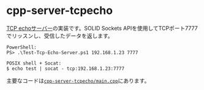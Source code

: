 # cpp-server-tcpecho

[TCP echoサーバー](https://ja.wikipedia.org/wiki/ECHO%E3%83%97%E3%83%AD%E3%83%88%E3%82%B3%E3%83%AB)の実装です。SOLID Sockets APIを使用してTCPポート7777でリッスンし、受信したデータを返します。

```
PowerShell:
PS> .\Test-Tcp-Echo-Server.ps1 192.168.1.23 7777

POSIX shell + Socat:
$ echo test | socat - tcp:192.168.1.23:7777
```

主要なコードは[`cpp-server-tcpecho/main.cpp`](./cpp-server-tcpecho/main.cpp)にあります。
